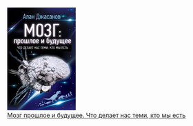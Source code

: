 ![](Мозг%20прошлое%20и%20будущее.%20Что%20делает%20нас%20теми,%20кто%20мы%20есть.jpg)  
[Мозг прошлое и будущее. Что делает нас теми, кто мы есть](Мозг%20прошлое%20и%20будущее.%20Что%20делает%20нас%20теми,%20кто%20мы%20есть.md)
